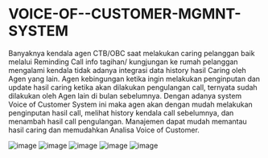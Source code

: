# VOICE-OF--CUSTOMER-MGMNT-SYSTEM
Banyaknya kendala agen CTB/OBC saat melakukan caring pelanggan baik melalui Reminding Call info tagihan/ kungjungan ke rumah pelanggan mengalami kendala tidak adanya integrasi data history hasil Caring oleh Agen yang lain.
Agen kebingungan ketika ingin melakukan penginputan dan update hasil caring ketika akan dilakukan pengulangan call, ternyata sudah dilakukan oleh Agen lain di bulan sebelumnya.
Dengan adanya system Voice of Customer System ini maka agen akan dengan mudah melakukan penginputan hasil call, melihat history kendala call sebelumnya, dan menambah hasil call pengulangan.
Manajemen dapat mudah memantau hasil caring dan memudahkan Analisa Voice of Customer.


![image](https://user-images.githubusercontent.com/81410898/176446650-dd7589e4-ea0b-4d2a-8752-b22085b7ecbb.png)
![image](https://user-images.githubusercontent.com/81410898/176446696-63433562-7953-4f83-95c4-732fc95e627f.png)
![image](https://user-images.githubusercontent.com/81410898/176446736-042ebd79-cd55-4f2e-a08a-ce95cb81e9ab.png)
![image](https://user-images.githubusercontent.com/81410898/176457642-1e0250b3-4073-4d40-b17a-f40bca1a66a5.png)
![image](https://user-images.githubusercontent.com/81410898/176457821-3c890754-a348-489a-a8e2-010674d53da6.png)
